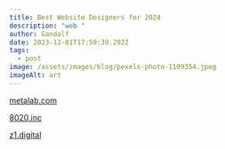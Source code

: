 ```yaml
---
title: Best Website Designers for 2024
description: "web "
author: Gandalf
date: 2023-12-01T17:59:39.292Z
tags:
  - post
image: /assets/images/blog/pexels-photo-1109354.jpeg
imageAlt: art
---
```

[](https://www.metalab.com/)

[metalab.com](https://www.metalab.com/)

[8020.inc](https://www.metalab.com/)

[z1.digital](https://z1.digital/)